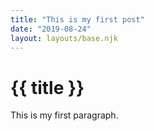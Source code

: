 ```yaml
---
title: "This is my first post"
date: "2019-08-24"
layout: layouts/base.njk
---
```


# {{ title }}

This is my first paragraph.